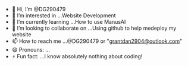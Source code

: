 - 👋 Hi, I’m @DG290479
- 👀 I’m interested in ...Website Development
- 🌱 I’m currently learning ...How to use ManusAI
- 💞️ I’m looking to collaborate on ...Using github to help medeploy my website
- 📫 How to reach me ...@DG290479 or "grantdan2904@outlook.com"
- 😄 Pronouns: ...
- ⚡ Fun fact: ...I know absolutely nothing about coding!

<!---
DG290479/DG290479 is a ✨ special ✨ repository because its `README.md` (this file) appears on your GitHub profile.
You can click the Preview link to take a look at your changes.
--->
